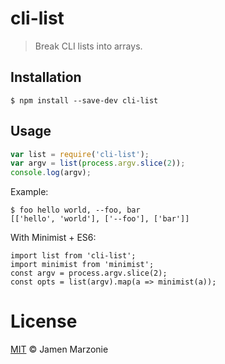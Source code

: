 cli-list
========

> Break CLI lists into arrays.

## Installation
```shell
$ npm install --save-dev cli-list
```

## Usage
```javascript
var list = require('cli-list');
var argv = list(process.argv.slice(2));
console.log(argv);
```

Example:
```
$ foo hello world, --foo, bar
[['hello', 'world'], ['--foo'], ['bar']]
```

With Minimist + ES6:
```
import list from 'cli-list';
import minimist from 'minimist';
const argv = process.argv.slice(2);
const opts = list(argv).map(a => minimist(a));
```

# License
[MIT](LICENSE) &copy; Jamen Marzonie
